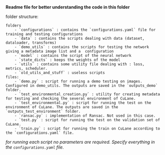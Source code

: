 **Readme file for better understanding the code in this folder**


folder structure:

    folders
        - `configurations` : contains the `configurations.yaml` file for training and testing configurations
        - `data` : contains the scripts dealing with data (dataset, dataloader, transforms)
        - `demo_utils` : contains the scripts for testing the network giving a metadata image list and a  configuration
        - `model` : contains the script of the neural network
        - `state_dicts` : keeps the weights of the model 
        - `utils` : contains some utility file dealing with : loss, metrics, scheduler.
        - `old_utils_and_stuff` : useless scripts
    files:
        - `demo.py` : script for running a demo testing on images. Configured in demo_utils. The outputs are saved in the `outputs_demo` folder.
        - `test_environmental_creation.py` : utility for creating metadata for testing and checking the several environment of CuLane.
        - `test_environmental.py` : script for running the test on the environment of CuLane. The outputs are saved in the `outputs_test_environment` folder.
        - `ransac.py` : implementation of Ransac. Not used in this case.
        - `test.py` : script for running the test on the validation set of CuLane.
        - `train.py` : script for running the train on CuLane according to the `configurations.yaml` file.


*for running each script no parameters are required. Specify everything in the `configurations.yaml` file.*

